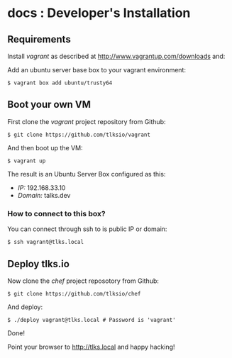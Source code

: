 # docs : Developer's Installation

## Requirements

Install *vagrant* as described at http://www.vagrantup.com/downloads and:

Add an ubuntu server base box to your vagrant environment:

```
$ vagrant box add ubuntu/trusty64
```

## Boot your own VM

First clone the *vagrant* project repository from Github:

```
$ git clone https://github.com/tlksio/vagrant
```

And then boot up the VM:

```
$ vagrant up
```

The result is an Ubuntu Server Box configured as this:

* *IP:* 192.168.33.10
* *Domain:* talks.dev

### How to connect to this box?

You can connect through ssh to is public IP or domain:

```
$ ssh vagrant@tlks.local
```

## Deploy tlks.io

Now clone  the *chef* project reposotory from Github:

```
$ git clone https://github.com/tlksio/chef
```

And deploy:

```
$ ./deploy vagrant@tlks.local # Password is 'vagrant'
```

Done!

Point your browser to http://tlks.local and happy hacking!

